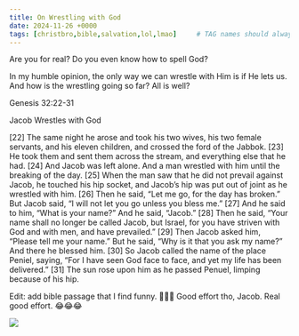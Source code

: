 ```yaml
---
title: On Wrestling with God
date: 2024-11-26 +0000
tags: [christbro,bible,salvation,lol,lmao]     # TAG names should always be lowercase
---
```


Are you for real? Do you even know how to spell God?

In my humble opinion, the only way we can wrestle with Him is if He lets us. And how is the wrestling going so far? All is well?

Genesis 32:22-31

Jacob Wrestles with God

[22] The same night he arose and took his two wives, his two female servants, and his eleven children, and crossed the ford of the Jabbok. [23] He took them and sent them across the stream, and everything else that he had. [24] And Jacob was left alone. And a man wrestled with him until the breaking of the day. [25] When the man saw that he did not prevail against Jacob, he touched his hip socket, and Jacob’s hip was put out of joint as he wrestled with him. [26] Then he said, “Let me go, for the day has broken.” But Jacob said, “I will not let you go unless you bless me.” [27] And he said to him, “What is your name?” And he said, “Jacob.” [28] Then he said, “Your name shall no longer be called Jacob, but Israel, for you have striven with God and with men, and have prevailed.” [29] Then Jacob asked him, “Please tell me your name.” But he said, “Why is it that you ask my name?” And there he blessed him. [30] So Jacob called the name of the place Peniel, saying, “For I have seen God face to face, and yet my life has been delivered.” [31] The sun rose upon him as he passed Penuel, limping because of his hip.

Edit: add bible passage that I find funny. 🤣🤣🤣 Good effort tho, Jacob. Real good effort. 😂😂😂

![](/db49879cd648a3de02d75ab4499dd63f.jpeg)